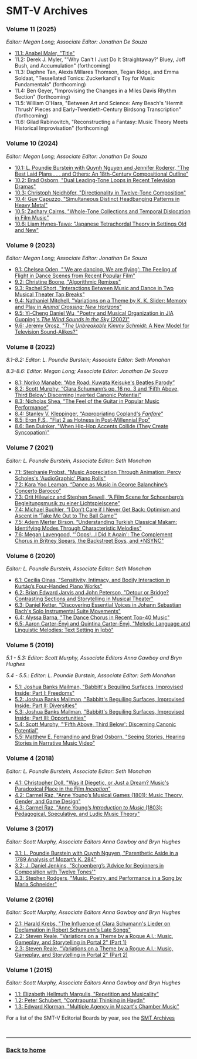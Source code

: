 # SMT-V Archives

### Volume 11 (2025)

_Editor: Megan Long; Associate Editor: Jonathan De Souza_
- [11.1: Anabel Maler, "Title"](volume11.html#link)
- 11.2: Derek J. Myler, "'Why Can't I Just Do It Straightaway?' Bluey, Joff Bush, and Accumulation" (forthcoming)
- 11.3: Daphne Tan, Alexis Millares Thomson, Tegan Ridge, and Emma Soldaat, "Tessellated Tonics: Zuckerkandl's Toy for Music Fundamentals" (forthcoming)
- 11.4: Ben Geyer, "Improvising the Changes in a Miles Davis Rhythm Section" (forthcoming)
- 11.5: William O'Hara, "Between Art and Science: Amy Beach's 'Hermit Thrush' Pieces and Early-Twentieth-Century Birdsong Transcription" (forthcoming) 
- 11.6: Gilad Rabinovitch, "Reconstructing a Fantasy: Music Theory Meets Historical Improvisation" (forthcoming)
  
### Volume 10 (2024)

_Editor: Megan Long; Associate Editor: Jonathan De Souza_
- [10.1: L. Poundie Burstein with Quynh Nguyen and Jennifer Roderer, "The Best Laid Plans . . . and Others: An 18th-Century Compositional Outline"](volume10.html#the-best-laid-plans-and-others-an-18th-century-compositional-outline)
- [10.2: Brad Osborn, "Dual Leading-Tone Loops in Recent Television Dramas"](volume10.html#dual-leading-tone-loops-in-recent-television-dramas)
- [10.3: Christoph Neidhöfer, "Directionality in Twelve-Tone Composition"](volume10.html#directionality-in-twelve-tone-composition)
- [10.4: Guy Capuzzo, "Simultaneous Distinct Headbanging Patterns in Heavy Metal"](volume10.html#simultaneous-distinct-headbanging-patterns-in-heavy-metal)
- [10.5: Zachary Cairns, "Whole-Tone Collections and Temporal Dislocation in Film Music"](volume10.html#whole-tone-collections-and-temporal-dislocation-in-film-music)
- [10.6: Liam Hynes-Tawa: "Japanese Tetrachordal Theory in Settings Old and New"](volume10.html#japanese-tetrachordal-theory-in-settings-old-and-new)

### Volume 9 (2023)

_Editor: Megan Long; Associate Editor: Jonathan De Souza_
- [9.1: Chelsea Oden, "'We are dancing, We are flying': The Feeling of Flight in Dance Scenes from Recent Popular Film"](volume9.html#we-are-dancing-we-are-flying-the-feeling-of-flight-in-dance-scenes-from-recent-popular-film)
- [9.2: Christine Boone, "Algorithmic Remixes"](volume9.html#algorithmic-remixes)
- [9.3: Rachel Short, "Interactions Between Music and Dance in Two Musical Theater Tap Breaks"](volume9.html#interactions-between-music-and-dance-in-two-musical-theatre-tap-breaks)
- [9.4: Nathaniel Mitchell, "Variations on a Theme by K. K. Slider: Memory and Play in _Animal Crossing: New Horizons_"](volume9.html#variations-on-a-theme-by-k-k-slider-memory-and-play-in-animal-crossing-new-horizons)
- [9.5: Yi-Cheng Daniel Wu, "Poetry and Musical Organization in JIA Guoping's _The Wind Sounds in the Sky_ (2002)"](volume9.html#poetry-and-musical-organization-in-jia-guopings-the-wind-sounds-in-the-sky-2002)
- [9.6: Jeremy Orosz, "_The Unbreakable Kimmy Schmidt:_ A New Model for Television Sound-Alikes?"](volume9.html#unbreakable-kimmy-schmidt-a-new-model-for-television-sound-alike-tunes)

### Volume 8 (2022)

_8.1–8.2: Editor: L. Poundie Burstein; Associate Editor: Seth Monahan_

_8.3–8.6: Editor: Megan Long; Associate Editor: Jonathan De Souza_
 
- [8.1: Noriko Manabe: “Abe Road: Kuwata Keisuke's Beatles Parody”](volume8.md#abe-road-kuwata-keisukes-beatles-parody)
- [8.2: Scott Murphy: “Clara Schumann’s op. 16 no. 3 and ‘Fifth Above, Third Below’:  Discerning Inverted Canonic Potential”](volume8.md#clara-schumanns-op-16-no-3-and-fifth-above-third-below-discerning-inverted-canonic-potential)
- [8.3:  Nicholas Shea, “The Feel of the Guitar in Popular Music Performance”](volume8.md#the-feel-of-the-guitar-in-popular-music-performance)
- [8.4: Stanley V. Kleppinger, “Appropriating Copland's _Fanfare_”](volume8.md#appropriating-coplands-fanfare)
- [8.5: Eron F.S., "Flat 2 as Hotness in Post-Millennial Pop"](volume8.md#flat-2-as-hotness-in-post-millennial-pop)
- [8.6: Ben Duinker, "When Hip-Hop Accents Collide (They Create Syncopation)"](volume8.md#when-hip-hop-accents-collide-they-create-syncopation)

### Volume 7 (2021)
_Editor: L. Poundie Burstein, Associate Editor: Seth Monahan_
- [7.1: Stephanie Probst, "Music Appreciation Through Animation: Percy Scholes's 'AudioGraphic' Piano Rolls"](volume7.md#music-appreciation-through-animation-percy-scholess-audiographic-piano-rolls)
- [7.2: Kara Yoo Leaman, “Dance as Music in George Balanchine’s Concerto Barocco”](volume7.md#dance-as-music-in-george-balanchines-concerto-barocco)
- [7.3: Orit Hilewicz and Stephen Sewell, “A Film Scene for Schoenberg’s Begleitungsmusik zu einer Lichtspielscene”](volume7.md#a-film-scene-for-schoenbergs-begleitungsmusik-zu-einer-lichtspielscene) 
- [7.4: Michael Buchler, “I Don’t Care if I Never Get Back: Optimism and Ascent in ‘Take Me Out to The Ball Game’”](volume7.md#i-dont-care-if-i-never-get-back-optimism-and-ascent-in-take-me-out-to-the-ball-game)
- [7.5: Adem Merter Birson, “Understanding Turkish Classical Makam: Identifying Modes Through Characteristic Melodies"](volume7.md#understanding-turkish-classical-makam-identifying-modes-through-characteristic-melodies)
- [7.6: Megan Lavengood, "'Oops!...I Did It Again': The Complement Chorus in Britney Spears, the Backstreet Boys, and *NSYNC"](volume7.md#oops-i-did-it-again-the-complement-chorus-in-britney-spears-the-backstreet-boys-and-nsync)

### Volume 6 (2020)
_Editor: L. Poundie Burstein, Associate Editor: Seth Monahan_
- [6.1: Cecilia Oinas, "Sensitivity, Intimacy, and Bodily Interaction in Kurtág’s Four-Handed Piano Works"](volume6.md#sensitivity-intimacy-and-bodily-interaction-in-kurtágs-four-handed-piano-works)
- [6.2: Brian Edward Jarvis and John Peterson, "Detour or Bridge? Contrasting Sections and Storytelling in Musical Theater"](volume6.md#detour-or-bridge-contrasting-sections-and-storytelling-in-musical-theater)
- [6.3: Daniel Ketter, "Discovering Essential Voices in Johann Sebastian Bach's Solo Instrumental Suite Movements"](volume6.md#discovering-essential-voices-in-johann-sebastian-bachs-solo-instrumental-suite-movements)
- [6.4: Alyssa Barna, "The Dance Chorus in Recent Top-40 Music"](volume6.md#the-dance-chorus-in-recent-top-40-music)
- [6.5: Aaron Carter-Ényì and Quintina Carter-Ényì, "Melodic Language and Linguistic Melodies: Text Setting in Ìgbò"](volume6.md#melodic-language-and-linguistic-melodies-text-setting-in-igbo)

### Volume 5 (2019)
_5.1 - 5.3: Editor: Scott Murphy, Associate Editors Anna Gawboy and Bryn Hughes_

_5.4 - 5.5.: Editor: L. Poundie Burstein, Associate Editor: Seth Monahan_
- [5.1: Joshua Banks Mailman, "Babbitt's Beguiling Surfaces, Improvised Inside; Part I: Freedoms"](volume5.md#babbitts-beguiling-surfaces-improvised-inside-part-i-freedoms)
- [5.2: Joshua Banks Mailman, "Babbitt's Beguiling Surfaces, Improvised Inside; Part II: Diversities"](volume5.md#babbitts-beguiling-surfaces-improvised-inside-part-ii-diversities)
- [5.3: Joshua Banks Mailman, "Babbitt's Beguiling Surfaces, Improvised Inside; Part III: Opportunities"](volume5.md#babbitts-beguiling-surfaces-improvised-inside-part-iii-opportunities)
- [5.4: Scott Murphy, "'Fifth Above, Third Below': Discerning Canonic Potential"](volume5.md#fifth-above-third-below-discerning-canonic-potential)
- [5.5: Matthew E. Ferrandino and Brad Osborn, "Seeing Stories, Hearing Stories in Narrative Music Video"](volume5.md#seeing-stories-hearing-stories-in-narrative-music-video)

### Volume 4 (2018)
_Editor: L. Poundie Burstein, Associate Editor: Seth Monahan_
- [4.1: Christopher Doll, "Was it Diegetic, or Just a Dream? Music's Paradoxical Place in the Film *Inception*"](volume4.md#was-it-diegetic-or-just-a-dream-musics-paradoxical-place-in-the-film-inception)
- [4.2: Carmel Raz, "Anne Young’s Musical Games (1801): Music Theory, Gender, and Game Design"](volume4.md#anne-youngs-musical-games-1801-music-theory-gender-and-game-design)
- [4.3: Carmel Raz, "Anne Young’s *Introduction to Music* (1803): Pedagogical, Speculative, and Ludic Music Theory"](volume4.md#anne-youngs-introduction-to-music-1803-pedagogical-speculative-and-ludic-music-theory)


### Volume 3 (2017)
_Editor: Scott Murphy, Associate Editors Anna Gawboy and Bryn Hughes_
- [3.1: L. Poundie Burstein with Quynh Nguyen, "Parenthetic Aside in a 1789 Analysis of Mozart’s K. 284"](volume3.md#parenthetic-aside-in-a-1789-analysis-of-mozarts-k-284)
- [3.2: J. Daniel Jenkins, "Schoenberg’s ‘Advice for Beginners in Composition with Twelve Tones'"](volume3.md#schoenbergs-advice-for-beginners-in-composition-with-twelve-tones)
- [3.3: Stephen Rodgers, "Music, Poetry, and Performance in a Song by Maria Schneider"](volume3.md#music-poetry-and-performance-in-a-song-by-maria-schneider)

### Volume 2 (2016)
_Editor: Scott Murphy, Associate Editors Anna Gawboy and Bryn Hughes_
- [2.1: Harald Krebs, "The Influence of Clara Schumann's Lieder on Declamation in Robert Schumann's Late Songs"](volume2.md#the-influence-of-clara-schumanns-lieder-on-declamation-in-robert-schumanns-late-songs)
- [2.2: Steven Reale, "Variations on a Theme by a Rogue A.I.: Music, Gameplay, and Storytelling in Portal 2" (Part 1)](volume2.md#variations-on-a-theme-by-a-rogue-ai-music-gameplay-and-storytelling-in-portal-2-part-1-of-2)
- [2.3: Steven Reale, "Variations on a Theme by a Rogue A.I.: Music, Gameplay, and Storytelling in Portal 2" (Part 2)](volume2.md#variations-on-a-theme-by-a-rogue-ai-music-gameplay-and-storytelling-in-portal-2-part-2-of-2)

### Volume 1 (2015)
_Editor: Scott Murphy, Associate Editors Anna Gawboy and Bryn Hughes_
- [1.1: Elizabeth Hellmuth Margulis, "Repetition and Musicality"](volume1.md#repetition-and-musicality)
- [1.2: Peter Schubert, "Contrapuntal Thinking in Haydn"](volume1.md#contrapuntal-thinking-in-haydn)
- [1.3: Edward Klorman, "Multiple Agency in Mozart's Chamber Music"](volume1.md#multiple-agency-in-mozarts-chamber-music)

For a list of the SMT-V Editorial Boards by year, see the [SMT Archives](https://societymusictheory.org/archives/committees/journal-boards)
<p>&nbsp;</p>
<hr>

<h3><a href="{{ "/" | relative_url }}">Back to home</a></h3>
